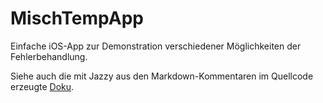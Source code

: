 # MischTempApp
Einfache iOS-App zur Demonstration verschiedener Möglichkeiten der Fehlerbehandlung.

Siehe auch die mit Jazzy aus den Markdown-Kommentaren im Quellcode erzeugte 
[Doku](https://MDecker-MobileComputing.github.io/MischTempApp).


